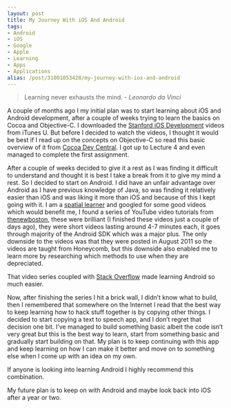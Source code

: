 ```yaml
---
layout: post
title: My Journey With iOS And Android
tags:
- Android
- iOS
- Google
- Apple
- Learning
- Apps
- Applications
alias: /post/31001053428/my-journey-with-ios-and-android
---
```

> Learning never exhausts the mind. - _Leonardo da Vinci_

A couple of months ago I my initial plan was to start learning about iOS and Android development, after a couple of weeks trying to learn the basics on Cocoa and Objective-C. I downloaded the [Stanford iOS Development](http://itunes.apple.com/us/itunes-u/ipad-iphone-application-development/id473757255) videos from iTunes U. But before I decided to watch the videos, I thought it would be best if I read up on the concepts on Objective-C so read this basic overview of it from [Cocoa Dev Central](http://cocoadevcentral.com/d/learn_objectivec/). I got up to Lecture 4 and even managed to complete the first assignment.

After a couple of weeks decided to give it a rest as I was finding it difficult to understand and thought it is best I take a break from it to give my mind a rest. So I decided to start on Android. I did have an unfair advantage over Android as I have previous knowledge of Java, so was finding it relatively easier than iOS and was liking it more than iOS and because of this I kept going with it. I am a [spatial learner](http://en.wikipedia.org/wiki/Visual_learning) and googled for some good videos which would benefit me, I found a series of YouTube video tutorials from [thenewboston](http://thenewboston.org/list.php?cat=6), these were brilliant (I finished these videos just a couple of days ago), they were short videos lasting around 4-7 minutes each, it goes through majority of the Android SDK which was a major plus. The only downside to the videos was that they were posted in August 2011 so the videos are taught from Honeycomb, but this downside also enabled me to learn more by researching which methods to use when they are depreciated.

That video series coupled with [Stack Overflow](http://www.stackoverflow.com) made learning Android so much easier.

Now, after finishing the series I hit a brick wall, I didn’t know what to build, then I remembered that somewhere on the Internet I read that the best way to keep learning how to hack stuff together is by copying other things. I decided to start copying a text to speech app, and I don’t regret that decision one bit. I’ve managed to build something basic albeit the code isn’t very great but this is the best way to learn, start from something basic and gradually start building on that. My plan is to keep continuing with this app and keep learning on how I can make it better and move on to something else when I come up with an idea on my own.

If anyone is looking into learning Android I highly recommend this combination.

My future plan is to keep on with Android and maybe look back into iOS after a year or two.

